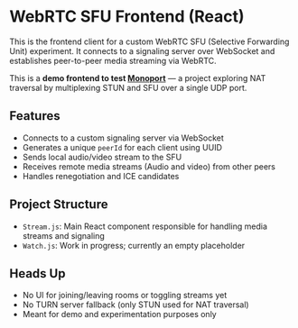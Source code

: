 # WebRTC SFU Frontend (React)

This is the frontend client for a custom WebRTC SFU (Selective Forwarding Unit) experiment. It connects to a signaling server over WebSocket and establishes peer-to-peer media streaming via WebRTC.

This is a **demo frontend to test [Monoport](https://github.com/samyak112/monoport)** — a project exploring NAT traversal by multiplexing STUN and SFU over a single UDP port.

## Features

- Connects to a custom signaling server via WebSocket
- Generates a unique `peerId` for each client using UUID
- Sends local audio/video stream to the SFU
- Receives remote media streams (Audio and video) from other peers
- Handles renegotiation and ICE candidates

## Project Structure

- `Stream.js`: Main React component responsible for handling media streams and signaling
- `Watch.js`: Work in progress; currently an empty placeholder

## Heads Up

- No UI for joining/leaving rooms or toggling streams yet
- No TURN server fallback (only STUN used for NAT traversal)
- Meant for demo and experimentation purposes only
